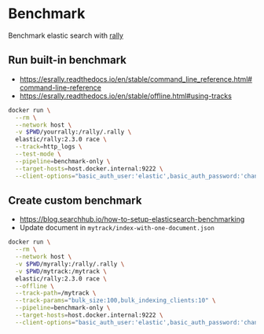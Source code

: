 # Benchmark

Benchmark elastic search with [rally](https://github.com/elastic/rally)

## Run built-in benchmark

- https://esrally.readthedocs.io/en/stable/command_line_reference.html#command-line-reference
- https://esrally.readthedocs.io/en/stable/offline.html#using-tracks

```bash
docker run \
  --rm \
  --network host \
  -v $PWD/yourrally:/rally/.rally \
  elastic/rally:2.3.0 race \
  --track=http_logs \
  --test-mode \
  --pipeline=benchmark-only \
  --target-hosts=host.docker.internal:9222 \
  --client-options="basic_auth_user:'elastic',basic_auth_password:'changeme'"
```

## Create custom benchmark

- https://blog.searchhub.io/how-to-setup-elasticsearch-benchmarking
- Update document in `mytrack/index-with-one-document.json`

```bash
docker run \
  --rm \
  --network host \
  -v $PWD/myrally:/rally/.rally \
  -v $PWD/mytrack:/mytrack \
  elastic/rally:2.3.0 race \
  --offline \
  --track-path=/mytrack \
  --track-params="bulk_size:100,bulk_indexing_clients:10" \
  --pipeline=benchmark-only \
  --target-hosts=host.docker.internal:9222 \
  --client-options="basic_auth_user:'elastic',basic_auth_password:'changeme'"
```
